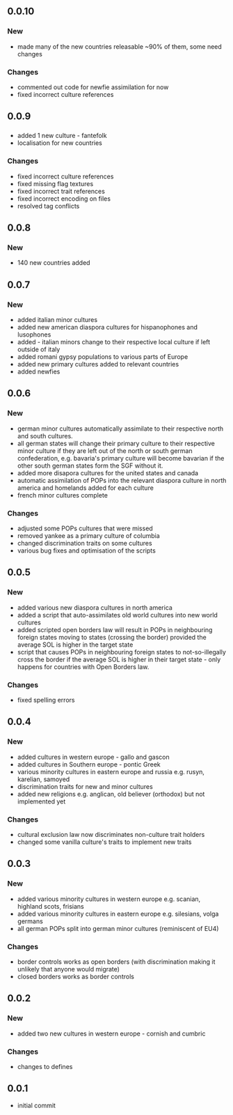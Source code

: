 ## 0.0.10
### New
- made many of the new countries releasable ~90% of them, some need changes
### Changes
- commented out code for newfie assimilation for now
- fixed incorrect culture references
## 0.0.9
###
- added 1 new culture - fantefolk
- localisation for new countries
### Changes
- fixed incorrect culture references
- fixed missing flag textures
- fixed incorrect trait references
- fixed incorrect encoding on files
- resolved tag conflicts
## 0.0.8
### New
- 140 new countries added
## 0.0.7
### New
- added italian minor cultures
- added new american diaspora cultures for hispanophones and lusophones
- added - italian minors change to their respective local culture if left outside of italy
- added romani gypsy populations to various parts of Europe
- added new primary cultures added to relevant countries
- added newfies
## 0.0.6
### New
- german minor cultures automatically assimilate to their respective north and south cultures.
- all german states will change their primary culture to their respective minor culture if they are left out of the north or south german confederation, e.g. bavaria's primary culture will become bavarian if the other south german states form the SGF without it.
- added more disapora cultures for the united states and canada
- automatic assimilation of POPs into the relevant diaspora culture in north america and homelands added for each culture
- french minor cultures complete
### Changes
- adjusted some POPs cultures that were missed
- removed yankee as a primary culture of columbia 
- changed discrimination traits on some cultures
- various bug fixes and optimisation of the scripts
## 0.0.5
### New
- added various new diaspora cultures in north america
- added a script that auto-assimilates old world cultures into new world cultures
- added scripted open borders law will result in POPs in neighbouring foreign states moving to states (crossing the border) provided the average SOL is higher in the target state
- script that causes POPs in neighbouring foreign states to not-so-illegally cross the border if the average SOL is higher in their target state - only happens for countries with Open Borders law.
### Changes
- fixed spelling errors
## 0.0.4
### New
- added cultures in western europe - gallo and gascon
- added cultures in Southern europe - pontic Greek
- various minority cultures in eastern europe and russia e.g. rusyn, karelian, samoyed
- discrimination traits for new and minor cultures
- added new religions e.g. anglican, old believer (orthodox) but not implemented yet
### Changes
- cultural exclusion law now discriminates non-culture trait holders
- changed some vanilla culture's traits to implement new traits
## 0.0.3
### New
- added various minority cultures in western europe e.g. scanian, highland scots, frisians
- added various minority cultures in eastern europe e.g. silesians, volga germans
- all german POPs split into german minor cultures (reminiscent of EU4)
### Changes
- border controls works as open borders (with discrimination making it unlikely that anyone would migrate)
- closed borders works as border controls
## 0.0.2
### New
- added two new cultures in western europe - cornish and cumbric
### Changes
- changes to defines
## 0.0.1
- initial commit